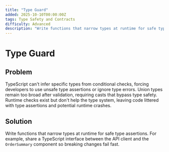 ```yaml
---
title: "Type Guard"
added: 2025-10-10T00:00:00Z
tags: Type Safety and Contracts
difficulty: Advanced
description: "Write functions that narrow types at runtime for safe type assertions."
---
```

# Type Guard

## Problem

TypeScript can't infer specific types from conditional checks, forcing developers to use unsafe type assertions or ignore type errors. Union types remain too broad after validation, requiring casts that bypass type safety. Runtime checks exist but don't help the type system, leaving code littered with type assertions and potential runtime crashes.

## Solution

Write functions that narrow types at runtime for safe type assertions. For example, share a TypeScript interface between the API client and the `OrderSummary` component so breaking changes fail fast.
